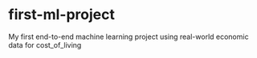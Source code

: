 # first-ml-project
My first end-to-end machine learning project using real-world economic data for cost_of_living
